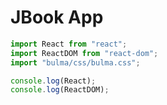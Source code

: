 # JBook App

```jsx
import React from "react";
import ReactDOM from "react-dom";
import "bulma/css/bulma.css";

console.log(React);
console.log(ReactDOM);
```
